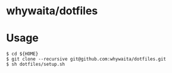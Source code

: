 # whywaita/dotfiles

# Usage

```
$ cd ${HOME}
$ git clone --recursive git@github.com:whywaita/dotfiles.git
$ sh dotfiles/setup.sh
```

